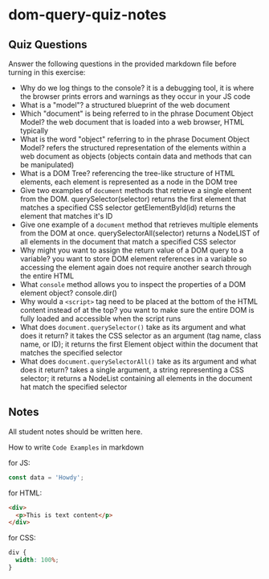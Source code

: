 # dom-query-quiz-notes

## Quiz Questions

Answer the following questions in the provided markdown file before turning in this exercise:

- Why do we log things to the console?
  it is a debugging tool, it is where the browser prints errors and warnings as they occur in your JS code
- What is a "model"?
  a structured blueprint of the web document
- Which "document" is being referred to in the phrase Document Object Model?
  the web document that is loaded into a web browser, HTML typically
- What is the word "object" referring to in the phrase Document Object Model?
  refers the structured representation of the elements within a web document as objects (objects contain data and methods that can be manipulated)
- What is a DOM Tree?
  referencing the tree-like structure of HTML elements, each element is represented as a node in the DOM tree
- Give two examples of `document` methods that retrieve a single element from the DOM.
  querySelector(selector) returns the first element that matches a specified CSS selector
  getElementById(id) returns the element that matches it's ID
- Give one example of a `document` method that retrieves multiple elements from the DOM at once.
  querySelectorAll(selector) returns a NodeLIST of all elements in the document that match a specified CSS selector
- Why might you want to assign the return value of a DOM query to a variable?
  you want to store DOM element references in a variable so accessing the element again does not require another search through the entire HTML
- What `console` method allows you to inspect the properties of a DOM element object?
  console.dir()
- Why would a `<script>` tag need to be placed at the bottom of the HTML content instead of at the top?
  you want to make sure the entire DOM is fully loaded and accessible when the script runs
- What does `document.querySelector()` take as its argument and what does it return?
  it takes the CSS selector as an argument (tag name, class name, or ID); it returns the first Element object within the document that matches the specified selector
- What does `document.querySelectorAll()` take as its argument and what does it return?
  takes a single argument, a string representing a CSS selector; it returns a NodeList containing all elements in the document hat match the specified selector

## Notes

All student notes should be written here.

How to write `Code Examples` in markdown

for JS:

```javascript
const data = 'Howdy';
```

for HTML:

```html
<div>
  <p>This is text content</p>
</div>
```

for CSS:

```css
div {
  width: 100%;
}
```
